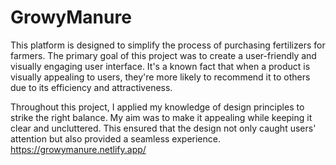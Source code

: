 # GrowyManure
This platform is designed to simplify the process of purchasing fertilizers for farmers. The primary goal of this project was to create a user-friendly and visually engaging user interface. It's a known fact that when a product is visually appealing to users, they're more likely to recommend it to others due to its efficiency and attractiveness.

Throughout this project, I applied my knowledge of design principles to strike the right balance. My aim was to make it appealing while keeping it clear and uncluttered. This ensured that the design not only caught users' attention but also provided a seamless experience.
https://growymanure.netlify.app/
